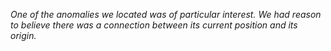 *One of the anomalies we located was of particular interest. We had reason to believe there was a connection between its current position and its origin.*